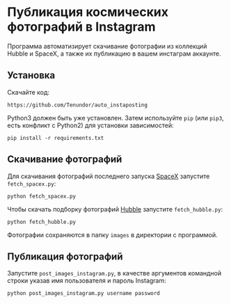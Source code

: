 # Публикация космических фотографий в Instagram

Программа автоматизирует скачивание фотографии из коллекций Hubble и SpaceX, а также их публикацию в вашем инcтаграм аккаунте.

## Установка

Скачайте код:
```
https://github.com/Tenundor/auto_instaposting
```
Python3 должен быть уже установлен. 
Затем используйте `pip` (или `pip3`, есть конфликт с Python2) для установки зависимостей:
```
pip install -r requirements.txt
```

## Скачивание фотографий

Для скачивания фотографий последнего запуска [SpaceX](https://www.spacex.com/) запустите `fetch_spacex.py`:
``` shell script
python fetch_spacex.py
```
Чтобы скачать подборку фотографий [Hubble](https://hubblesite.org/) запустите `fetch_hubble.py`:
``` shell script
python fetch_hubble.py
```
Фотографии сохраняются в папку `images` в директории с программой.

## Публикация фотографий

Запустите `post_images_instagram.py`, в качестве аргументов командной строки указав имя пользователя и пароль Instagram:
``` shell script
python post_images_instagram.py username password
```

